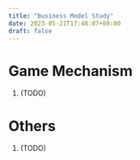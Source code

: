 ```yaml
---
title: "Business Model Study"
date: 2023-05-21T17:48:07+08:00
draft: false
---
```


# Game Mechanism
1. (TODO)

# Others
1. (TODO)

